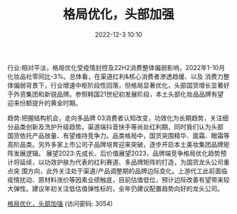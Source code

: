 ﻿---
title: 格局优化，头部加强
date: 2022-12-3 10:10
tags:
- 化妆品行业
updated: 1970-01-01 08:00:00
---

行业:相对平淡，格局优化受疫情封控及22H2消费整体偏弱影响，2022年1-10月化妆品社零同比-3%。总体看，在渠道红利&核心消费者渗透趋缓、以及
消费力整体偏弱背景下，行业增速中枢阶段性回落，但格局显著优化，头部国货增长显著好于外资集团和新锐品牌。参照韩国21世纪初发展阶段，本土头部化妆品品牌有望迎来份额提升的黄金时期。
<!-- more -->
趋势:把握结构机会，走向多品牌
03消费者认知改变，功效化为长期趋势，关注细分品类创新及洗护升级趋势。渠道端抖音快手等尚处红利期，同时我们认为头部
国货依托产品放量、有望维持竞争力。品类格局中，国货突围精华、面霜、眼霜等高阶品类。另外多家上市公司子品牌培育迎来突破，逐步开启本土美妆集团品牌矩阵发展逻辑。
展望2023:先成长、后价值展望2023，品牌端竞争格局优化趋势预计将延续，以功效护肤为代表的红利赛道、多品牌矩阵的打造，为国货龙头公司重点突
围方向，此外关注处于渠道/产品调整期的品牌边际变化。上游代工此前面临疫情扰动、原材料涨价等因素业绩触底，目前估值低位，预计边际改善有望带来较大弹性。建议年初关注低估值弹性标的，全年仍建议配置趋势向好的龙头公司。

[格局优化，头部加强](https://url12.ctfile.com/f/3948612-739598491-504caa?p=3054)
(访问密码: 3054)

